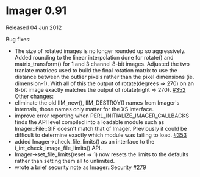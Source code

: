 # Imager 0.91

Released 04 Jun 2012

Bug fixes:
- The size of rotated images is no longer rounded up so aggressively. Added rounding to the linear interpolation done for rotate() and matrix_transform() for 1 and 3 channel 8-bit images. Adjusted the two tranlate matrices used to build the final rotation matrix to use the distance between the outlier pixels rather than the pixel dimensions (ie. dimension-1). With all of this the output of rotate(degrees => 270) on an 8-bit image exactly matches the output of rotate(right => 270). [#352](https://github.com/tonycoz/imager/issues/352)
Other changes:
- eliminate the old IIM_new(), IIM_DESTROY() names from Imager's internals, those names only matter for the XS interface.
- improve error reporting when PERL_INITIALIZE_IMAGER_CALLBACKS finds the API level compiled into a loadable module such as Imager::File::GIF doesn't match that of Imager. Previously it could be difficult to determine exactly which module was failing to load. [#353](https://github.com/tonycoz/imager/issues/353)
- added Imager->check_file_limits() as an interface to the i_int_check_image_file_limits() API.
- Imager->set_file_limits(reset => 1) now resets the limits to the defaults rather than setting them all to unlimited.
- wrote a brief security note as Imager::Security [#279](https://github.com/tonycoz/imager/issues/279)